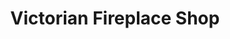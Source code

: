 ---
title: "Victorian Fireplace Shop"
url: /richmond/victorian-fireplace-shop/
shop: interior decoration
---